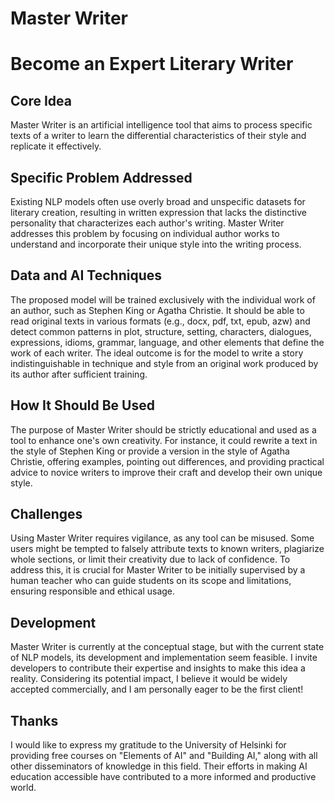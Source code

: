 # Master Writer

# Become an Expert Literary Writer

## Core Idea
Master Writer is an artificial intelligence tool that aims to process specific texts of a writer to learn the differential characteristics of their style and replicate it effectively.

## Specific Problem Addressed
Existing NLP models often use overly broad and unspecific datasets for literary creation, resulting in written expression that lacks the distinctive personality that characterizes each author's writing. Master Writer addresses this problem by focusing on individual author works to understand and incorporate their unique style into the writing process.

## Data and AI Techniques
The proposed model will be trained exclusively with the individual work of an author, such as Stephen King or Agatha Christie. It should be able to read original texts in various formats (e.g., docx, pdf, txt, epub, azw) and detect common patterns in plot, structure, setting, characters, dialogues, expressions, idioms, grammar, language, and other elements that define the work of each writer. The ideal outcome is for the model to write a story indistinguishable in technique and style from an original work produced by its author after sufficient training.

## How It Should Be Used
The purpose of Master Writer should be strictly educational and used as a tool to enhance one's own creativity. For instance, it could rewrite a text in the style of Stephen King or provide a version in the style of Agatha Christie, offering examples, pointing out differences, and providing practical advice to novice writers to improve their craft and develop their own unique style.

## Challenges
Using Master Writer requires vigilance, as any tool can be misused. Some users might be tempted to falsely attribute texts to known writers, plagiarize whole sections, or limit their creativity due to lack of confidence. To address this, it is crucial for Master Writer to be initially supervised by a human teacher who can guide students on its scope and limitations, ensuring responsible and ethical usage.

## Development
Master Writer is currently at the conceptual stage, but with the current state of NLP models, its development and implementation seem feasible. I invite developers to contribute their expertise and insights to make this idea a reality. Considering its potential impact, I believe it would be widely accepted commercially, and I am personally eager to be the first client!

## Thanks
I would like to express my gratitude to the University of Helsinki for providing free courses on "Elements of AI" and "Building AI," along with all other disseminators of knowledge in this field. Their efforts in making AI education accessible have contributed to a more informed and productive world.

